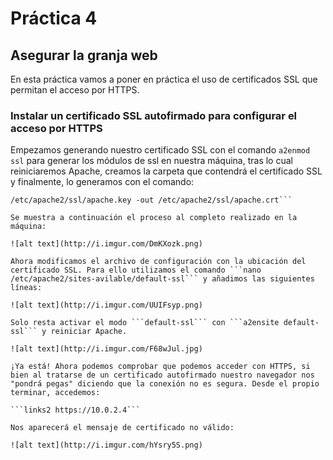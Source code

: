 # Práctica 4
## Asegurar la granja web

En esta práctica vamos a poner en práctica el uso de certificados SSL que permitan el acceso por HTTPS.

### Instalar un certificado SSL autofirmado para configurar el acceso por HTTPS

Empezamos generando nuestro certificado SSL con el comando ```a2enmod ssl``` para generar los módulos de ssl en nuestra máquina, tras lo cual reiniciaremos Apache, creamos la carpeta que contendrá el certificado SSL y finalmente, lo generamos con el comando:

```openssl req -x509 -nodes -days 365 -newkey rsa:2048 -keyout
/etc/apache2/ssl/apache.key -out /etc/apache2/ssl/apache.crt```

Se muestra a continuación el proceso al completo realizado en la máquina:

![alt text](http://i.imgur.com/DmKXozk.png)

Ahora modificamos el archivo de configuración con la ubicación del certificado SSL. Para ello utilizamos el comando ```nano /etc/apache2/sites-avilable/default-ssl``` y añadimos las siguientes líneas:

![alt text](http://i.imgur.com/UUIFsyp.png)

Solo resta activar el modo ```default-ssl``` con ```a2ensite default-ssl``` y reiniciar Apache.

![alt text](http://i.imgur.com/F68wJul.jpg)

¡Ya está! Ahora podemos comprobar que podemos acceder con HTTPS, si bien al tratarse de un certificado autofirmado nuestro navegador nos "pondrá pegas" diciendo que la conexión no es segura. Desde el propio terminar, accedemos:

```links2 https://10.0.2.4```

Nos aparecerá el mensaje de certificado no válido:

![alt text](http://i.imgur.com/hYsry5S.png)
